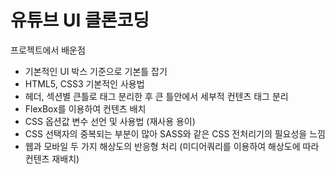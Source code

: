 # 유튜브 UI 클론코딩  

프로젝트에서 배운점  
- 기본적인 UI 박스 기준으로 기본틀 잡기  
- HTML5, CSS3 기본적인 사용법
- 헤더, 섹션별 큰틀로 태그 분리한 후 큰 틀안에서 세부적 컨텐츠 태그 분리
- FlexBox를 이용하여 컨텐츠 배치 
- CSS 옵션값 변수 선언 및 사용법 (재사용 용이)
- CSS 선택자의 중복되는 부분이 많아 SASS와 같은 CSS 전처리기의 필요성을 느낌
- 웹과 모바일 두 가지 해상도의 반응형 처리 (미디어쿼리를 이용하여 해상도에 따라 컨텐츠 재배치)
